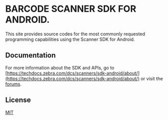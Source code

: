 # BARCODE SCANNER SDK FOR ANDROID.
This site provides source codes for the most commonly requested programming capabilities using the Scanner SDK for Android.

## Documentation
For more information about the SDK and APIs, go to [https://techdocs.zebra.com/dcs/scanners/sdk-android/about/](https://techdocs.zebra.com/dcs/scanners/sdk-android/about/) or visit the [forums](https://developer.zebra.com/community/technologies/advanced-data-capture).

## License
[MIT](LICENSE.txt)